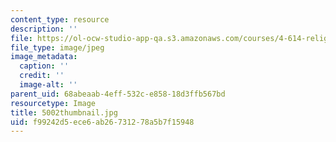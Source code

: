 ```yaml
---
content_type: resource
description: ''
file: https://ol-ocw-studio-app-qa.s3.amazonaws.com/courses/4-614-religious-architecture-and-islamic-cultures-fall-2002/f99242d5ece6ab26731278a5b7f15948_5002thumbnail.jpg
file_type: image/jpeg
image_metadata:
  caption: ''
  credit: ''
  image-alt: ''
parent_uid: 68abeaab-4eff-532c-e858-18d3ffb567bd
resourcetype: Image
title: 5002thumbnail.jpg
uid: f99242d5-ece6-ab26-7312-78a5b7f15948
---
```

